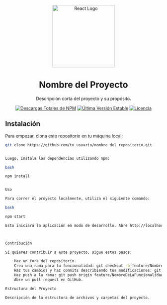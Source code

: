 <div align="center">
  <a href="https://reactjs.org" target="_blank"><img src="https://upload.wikimedia.org/wikipedia/commons/a/a7/React-icon.svg" width="200" alt="React Logo"></a>
  <h1>Nombre del Proyecto</h1>
  <p>Descripción corta del proyecto y su propósito.</p>
</div>

<p align="center">
  <a href="https://www.npmjs.com/package/react"><img src="https://img.shields.io/npm/dt/react" alt="Descargas Totales de NPM"></a>
  <a href="https://www.npmjs.com/package/react"><img src="https://img.shields.io/npm/v/react" alt="Última Versión Estable"></a>
  <a href="https://www.npmjs.com/package/react"><img src="https://img.shields.io/npm/l/react" alt="Licencia"></a>
</p>

## Instalación

Para empezar, clona este repositorio en tu máquina local:

```bash
git clone https://github.com/tu_usuario/nombre_del_repositorio.git


Luego, instala las dependencias utilizando npm:

bash

npm install


Uso

Para correr el proyecto localmente, utiliza el siguiente comando:

bash

npm start

Esto iniciará la aplicación en modo de desarrollo. Abre http://localhost:3000 para verla en tu navegador.



Contribución

Si quieres contribuir a este proyecto, sigue estos pasos:

    Haz un fork del repositorio.
    Crea una rama para tu funcionalidad: git checkout -b feature/NombreDeLaFuncionalidad.
    Haz tus cambios y haz commits describiendo tus modificaciones: git commit -am 'Añade una nueva funcionalidad'.
    Haz push a la rama: git push origin feature/NombreDeLaFuncionalidad.
    Abre un pull request en GitHub.

Estructura del Proyecto

Descripción de la estructura de archivos y carpetas del proyecto.
